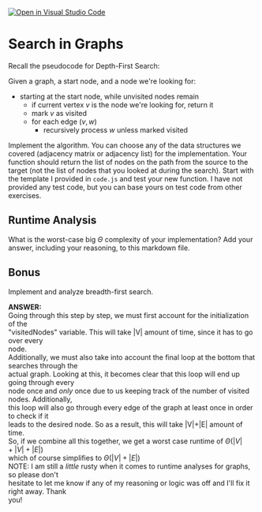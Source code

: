 [![Open in Visual Studio Code](https://classroom.github.com/assets/open-in-vscode-718a45dd9cf7e7f842a935f5ebbe5719a5e09af4491e668f4dbf3b35d5cca122.svg)](https://classroom.github.com/online_ide?assignment_repo_id=12091130&assignment_repo_type=AssignmentRepo)
# Search in Graphs

Recall the pseudocode for Depth-First Search:

Given a graph, a start node, and a node we're looking for:
- starting at the start node, while unvisited nodes remain
    - if current vertex $v$ is the node we're looking for, return it
    - mark $v$ as visited
    - for each edge $(v,w)$
        - recursively process $w$ unless marked visited

Implement the algorithm. You can choose any of the data structures we covered
(adjacency matrix or adjacency list) for the implementation. Your function
should return the list of nodes on the path from the source to the target (not
the list of nodes that you looked at during the search). Start with the template
I provided in `code.js` and test your new function. I have not provided any test
code, but you can base yours on test code from other exercises.

## Runtime Analysis

What is the worst-case big $\Theta$ complexity of your implementation? Add your
answer, including your reasoning, to this markdown file.

## Bonus

Implement and analyze breadth-first search.

**ANSWER:**  
Going through this step by step, we must first account for the initialization of the  
"visitedNodes" variable. This will take |V| amount of time, since it has to go over every  
node.  
Additionally, we must also take into account the final loop at the bottom that searches through the  
actual graph. Looking at this, it becomes clear that this loop will end up going through every  
node once and *only* once due to us keeping track of the number of visited nodes. Additionally,  
this loop will also go through every edge of the graph at least once in order to check if it  
leads to the desired node. So as a result, this will take |V|+|E| amount of time.  
So, if we combine all this together, we get a worst case runtime of $\Theta(|V|+|V|+|E|)$  
which of course simplifies to $\Theta(|V|+|E|)$  
NOTE: I am still a *little* rusty when it comes to runtime analyses for graphs, so please don't  
hesitate to let me know if any of my reasoning or logic was off and I'll fix it right away. Thank  
you!  
